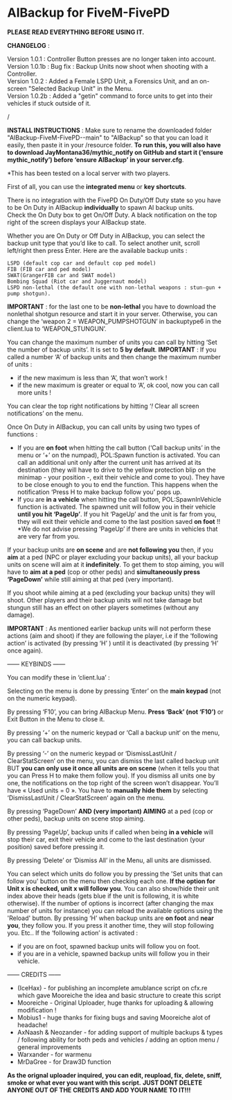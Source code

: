 # AIBackup for FiveM-FivePD
 **PLEASE READ EVERYTHING BEFORE USING IT.**
 
 **CHANGELOG** :
 


Version 1.0.1   : Controller Button presses are no longer taken into account.<br/>
Version 1.0.1b : Bug fix : Backup Units now shoot when shooting with a Controller.<br/>
Version 1.0.2   : Added a Female LSPD Unit, a Forensics Unit, and an on-screen "Selected Backup Unit" in the Menu.<br/>
Version 1.0.2b : Added a "getin" command to force units to get into their vehicles if stuck outside of it.

/


**INSTALL INSTRUCTIONS** : Make sure to rename the downloaded folder "AIBackup-FiveM-FivePD--main" to "AIBackup" so that you can load it easily, then paste it in your /resource folder. **To run this, you will also have to download JayMontana36/mythic_notify on GitHub and start it (‘ensure mythic_notify’) before ‘ensure AIBackup’ in your server.cfg**. 

*This has been tested on a local server with two players.

First of all, you can use the **integrated menu** or **key shortcuts**.


There is no integration with the FivePD On Duty/Off Duty state so you have to be On Duty in AIBackup **individually** to spawn AI backup units.  
Check the On Duty box to get On/Off Duty. A black notification on the top right of the screen displays your AIBackup state. 


Whether you are On Duty or Off Duty in AIBackup, you can select the backup unit type that you’d like to call. To select another unit, scroll left/right then press Enter. 
Here are the available backup units : 

    LSPD (default cop car and default cop ped model)
    FIB (FIB car and ped model)
    SWAT(GrangerFIB car and SWAT model)
    Bombing Squad (Riot car and Juggernaut model)
    LSPD non-lethal (the default one with non-lethal weapons : stun-gun + pump shotgun). 

**IMPORTANT** : for the last one to be **non-lethal** you have to download the nonlethal shotgun resource and start it in your server. Otherwise, you can change the ‘weapon 2 = WEAPON_PUMPSHOTGUN’ in backuptype6 in the client.lua to ‘WEAPON_STUNGUN’.



You can change the maximum number of units you can call by hitting ‘Set the number of backup units’. It is set to **5 by default**. 
**IMPORTANT** : If you called a number ‘A’ of backup units and then change the maximum number of units :
* if the new maximum is less than ‘A’, that won’t work !
* if the new maximum is greater or equal to ‘A’, ok cool, now you can call more units !


You can clear the top right notifications by hitting ‘*!* Clear all screen notifications’ on the menu.


Once On Duty in AIBackup, you can call units by using two types of functions :
* If you are **on foot** when hitting the call button (‘Call backup units’ in the menu or ‘+’ on the numpad), POL:Spawn function is activated. You can call an additional unit only after the current unit has arrived at its destination (they will have to drive to the yellow protection blip on the minimap - your position -, exit their vehicle and come to you). They have to be close enough to you to end the function. This happens when the notification ‘Press H to make backup follow you’ pops up.
* If you are **in a vehicle** when hitting the call button, POL:SpawnInVehicle function is activated. The spawned unit will follow you in their vehicle **until you hit ‘PageUp’**. If you hit ‘PageUp’ and the unit is far from you, they will exit their vehicle and come to the last position saved **on foot** !! *We do not advise pressing ‘PageUp’ if there are units in vehicles that are very far from you. 


If your backup units are **on scene** and are **not following you** then, if you **aim** at a ped (NPC or player excluding your backup units), all your backup units on scene will aim at it **indefinitely**. To get them to stop aiming, you will have to **aim at a ped** (cop or other peds) and **simultaneously press ‘PageDown’** while still aiming at that ped (very important).

If you shoot while aiming at a ped (excluding your backup units) they will shoot. Other players and their backup units will not take damage but stungun still has an effect on other players sometimes (without any damage).

**IMPORTANT** : As mentioned earlier backup units will not perform these actions (aim and shoot) if they are following the player, i.e if the ‘following action’ is activated (by pressing ‘H’ ) until it is deactivated (by pressing ‘H’ once again).


—— KEYBINDS ——

You can modify these in ‘client.lua’ :

Selecting on the menu is done by pressing ‘Enter’ on the **main keypad** (not on the numeric keypad).

By pressing ‘F10’, you can bring AIBackup Menu. **Press ‘Back’ (not ‘F10’)** or Exit Button in the Menu to close it.

By pressing ‘+’ on the numeric keypad or ‘Call a backup unit‘ on the menu, you can call backup units. 

By pressing ‘-’ on the numeric keypad or ‘DismissLastUnit / ClearStatScreen‘ on the menu, you can dismiss the last called backup unit BUT **you can only use it once all units are on scene** (when it tells you that you can Press H to make them follow you). If you dismiss all units one by one, the notifications on the top right of the screen won’t disappear. You’ll have « Used units = 0 ». You have to **manually hide them** by selecting ‘DismissLastUnit / ClearStatScreen‘ again on the menu.

By pressing ‘PageDown’ **AND (very important) AIMING** at a ped (cop or other peds), backup units on scene stop aiming. 

By pressing ‘PageUp’, backup units if called when being **in a vehicle** will stop their car, exit their vehicle and come to the last destination (your position) saved before pressing it. 

By pressing ‘Delete’ or ‘Dismiss All’ in the Menu, all units are dismissed. 

You can select which units do follow you by pressing the 'Set units that can follow you' button on the menu then checking each one. **If the option for Unit x is checked, unit x will follow you**. You can also show/hide their unit index above their heads (gets blue if the unit is following, it is white otherwise). If the number of options is incorrect (after changing the max number of units for instance) you can reload the available options using the 'Reload' button.
By pressing ‘H’ when backup units are **on foot** and **near you**, they follow you. If you press it another time, they will stop following you. Etc.. If the ‘following action’ is activated :
* if you are on foot, spawned backup units will follow you on foot. 
* if you are in a vehicle, spawned backup units will follow you in their vehicle.


—— CREDITS ——
* (IceHax) - for publishing an incomplete amublance script on cfx.re which gave Mooreiche the idea and basic structure to create this script
* Mooreiche - Original Uploader, huge thanks for uploading & allowing modification !
* Mobius1 - huge thanks for fixing bugs and saving Mooreiche alot of headache!
* AxNaash & Neozander - for adding support of multiple backups & types / following ability for both peds and vehicles / adding an option menu / general improvements
* Warxander - for warmenu
* MrDaGree - for Draw3D function
  
**As the orignal uploader inquired, you can edit, reupload, fix, delete, sniff, smoke or what ever you want with this script.**
   **JUST DONT DELETE ANYONE OUT OF THE CREDITS AND ADD YOUR NAME TO IT!!!**
